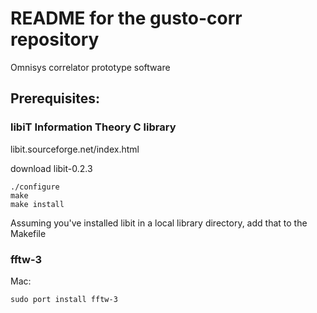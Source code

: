 # README for the gusto-corr repository

Omnisys correlator prototype software

## Prerequisites:
### libiT Information Theory C library
libit.sourceforge.net/index.html

download libit-0.2.3
```
./configure
make
make install
```
Assuming you've installed libit in a local library directory, add that to the Makefile

### fftw-3
Mac:
```
sudo port install fftw-3
```
